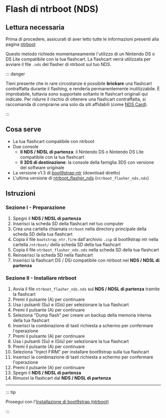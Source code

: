 # Flash di ntrboot (NDS)

## Lettura necessaria

Prima di procedere, assicurati di aver letto tutte le informazioni presenti alla pagina [ntrboot](ntrboot)

Questo metodo richiede momentaneamente l'utilizzo di un Nintendo DS o DS Lite compatibile con la tua flashcart. La flashcart verrà utilizzata per avviare il file `.nds` del flasher di ntrboot sul tuo NDS.

::: danger

Tieni presente che in rare circostanze è possibile **brickare** una flashcart contraffatta durante il flashing, e renderla permanentemente inutilizzabile. È improbabile, tuttavia sono supportate soltanto le flashcart originali qui indicate. Per ridurre il rischio di ottenere una flashcart contraffatta, si raccomanda di comprarne una solo da siti affidabili (come [NDS Card](https://www.nds-card.com/)).

:::

## Cosa serve

- La tua flashcart compatibile con ntrboot
- Due console
    - **Il NDS / NDSL di partenza**: il Nintendo DS o Nintendo DS Lite compatibile con la tua flashcart
    - **Il 3DS di destinazione**: la console della famiglia 3DS con versione del software originale
- La versione v1.3 di [boot9strap-ntr](https://github.com/SciresM/boot9strap/releases/download/1.3/boot9strap-1.3-ntr.zip) (download diretto)
- L'ultima versione di [ntrboot_flasher_nds](https://github.com/jason0597/ntrboot_flasher_nds/releases/latest) (`ntrboot_flasher_nds.nds`)

## Istruzioni

### Sezione I - Preparazione

1. Spegni il **NDS / NDSL di partenza**
2. Inserisci la scheda SD della flashcart nel tuo computer
3. Crea una cartella chiamata `ntrboot` nella directory principale della scheda SD della tua flashcart
4. Copia il file `bootstrap_ntr.firm` dall'archivio `.zip` di boot9strap ntr nella cartella `/ntrboot/` della scheda SD della tua flashcart
5. Copia il file `ntrboot_flasher_nds.nds` nella scheda SD della tua flashcart
6. Reinserisci la scheda SD nella flashcart
7. Inserisci la flashcart DS / DSi compatibile con ntrboot nel **NDS / NDSL di partenza**

### Sezione II - Installare ntrboot

1. Avvia il file `ntrboot_flasher_nds.nds` sul **NDS / NDSL di partenza** tramite la flashcart
2. Premi il pulsante (A) per continuare
3. Usa i pulsanti (Su) e (Giù) per selezionare la tua flashcart
4. Premi il pulsante (A) per continuare
5. Seleziona "Dump flash" per creare un backup della memoria interna della tua flashcart
6. Inserisci la combinazione di tasti richiesta a schermo per confermare l'operazione
7. Premi il pulsante (A) per continuare
8. Usa i pulsanti (Su) e (Giù) per selezionare la tua flashcart
9. Premi il pulsante (A) per continuare
10. Seleziona "Inject FIRM" per installare boot9strap sulla tua flashcart
11. Inserisci la combinazione di tasti richiesta a schermo per confermare l'operazione
12. Premi il pulsante (A) per continuare
13. Spegni il **NDS / NDSL di partenza**
14. Rimuovi la flashcart dal **NDS / NDSL di partenza**

___

::: tip

Prosegui con l'[Installazione di boot9strap (ntrboot)](installing-boot9strap-\(ntrboot\))

:::
